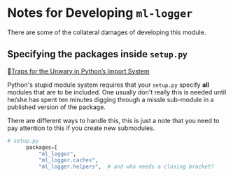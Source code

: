 # Notes for Developing `ml-logger`

There are some of the collateral damages of developing this module.

## Specifying the packages inside `setup.py`

:link:[Traps for the Unwary in Python’s Import System](http://python-notes.curiousefficiency.org/en/latest/python_concepts/import_traps.html)

Python's stupid module system requires that your `setup.py` specify **all** modules that are to be included. One usually don't really this is needed until he/she has spent ten minutes digging through a missle sub-module in a published version of the package.

There are different ways to handle this, this is just a note that you need to pay attention to this if you create new submodules.

```python
# setup.py
      packages=[
          "ml_logger",
          "ml_logger.caches",
          "ml_logger.helpers",  # and who needs a closing bracket?
```
